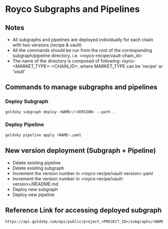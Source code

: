 # Royco Subgraphs and Pipelines

## Notes

- All subgraphs and pipelines are deployed individually for each chain with two versions (recipe & vault)
- All the commands should be run from the root of the corresponding subgraph/pipeline directory, i.e. <royco-recipe/vault-chain_id>
- The name of the directory is composed of following: royco-<MARKET_TYPE>-<CHAIN_ID>, where MARKET_TYPE can be 'recipe' or 'vault'

## Commands to manage subgraphs and pipelines

### Deploy Subgraph

```bash
goldsky subgraph deploy <NAME>/<VERSION> --path .
```

### Deploy Pipeline

```bash
goldsky pipeline apply <NAME>.yaml
```

## New version deployment (Subgraph + Pipeline)

- Delete existing pipeline
- Delete existing subgraph
- Increment the version number in <royco-recipe/vault-version>.yaml
- Increment the version number in <royco-recipe/vault-version>/README.md
- Deploy new subgraph
- Deploy new pipeline

## Reference Link for accessing deployed subgraph

```
https://api.goldsky.com/api/public/project_<PROJECT_ID>/subgraphs/<NAME>/<VERSION>/gn
```
